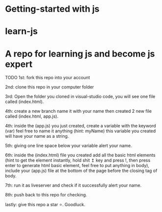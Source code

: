 # Getting-started with js
# learn-js
# A repo for learning js and become js expert

TODO
1st: fork this repo into your account

2nd: clone this repo in your computer folder

3rd: Open the folder you cloned in visual-studio code, you will see one file called (index.html).

4th: create a new branch name it with your name then created 2 new file called (index.html, app.js).

4th: inside the (app.js) you just created, create a variable with the keyword (var) feel free to name it anything (hint: myName) this variable you created will have your name as a string.

5th: giving one line space below your variable alert your name.

6th: inside the (index.html) file you created add all the basic html elements (hint to get the element instantly, hold shit ↥ key and press !, then press enter to generate html basic element, feel free to put anything in body), include your (app.js) file at the bottom of the page before the closing tag of body.

7th: run it as liveserver and check if it successfully alert your name.

8th: push back to this repo for checking.

lastly: give this repo a star ⭐. 
Goodluck.
